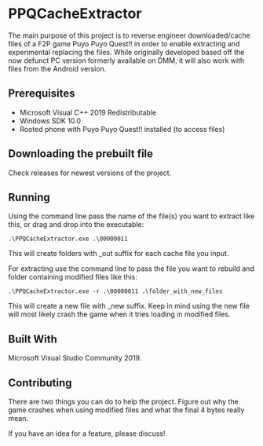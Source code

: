 # PPQCacheExtractor
The main purpose of this project is to reverse engineer downloaded/cache files of a F2P game Puyo Puyo Quest!! in order to enable extracting and experimental replacing the files. While originally developed based off the now defunct PC version formerly available on DMM, it will also work with files from the Android version.

## Prerequisites
 * Microsoft Visual C++ 2019 Redistributable
 * Windows SDK 10.0
 * Rooted phone with Puyo Puyo Quest!! installed (to access files)

## Downloading the prebuilt file
Check releases for newest versions of the project.

## Running
Using the command line pass the name of the file(s) you want to extract like this, or drag and drop into the executable:
```
.\PPQCacheExtractor.exe .\00000011
```
This will create folders with _out suffix for each cache file you input.

For extracting use the command line to pass the file you want to rebuild and folder containing modified files like this:
```
.\PPQCacheExtractor.exe -r .\00000011 .\folder_with_new_files
```
This will create a new file with _new suffix. Keep in mind using the new file will most likely crash the game when it tries loading in modified files.

## Built With
Microsoft Visual Studio Community 2019.

## Contributing
There are two things you can do to help the project. Figure out why the game crashes when using modified files and what the final 4 bytes really mean.

If you have an idea for a feature, please discuss!
